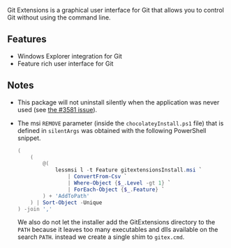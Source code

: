 Git Extensions is a graphical user interface for Git that allows you to control Git without using the command line.

## Features

* Windows Explorer integration for Git
* Feature rich user interface for Git

## Notes

* This package will not uninstall silently when the application was never used (see [the #3581 issue](https://github.com/gitextensions/gitextensions/issues/3581)).

* The msi `REMOVE` parameter (inside the `chocolateyInstall.ps1` file) that is defined in `silentArgs` was obtained with the following PowerShell snippet.

    ```powershell
    (
        (
            @(
                lessmsi l -t Feature gitextensionsInstall.msi `
                    | ConvertFrom-Csv `
                    | Where-Object {$_.Level -gt 1} `
                    | ForEach-Object {$_.Feature} `
            ) + 'AddToPath'
        ) | Sort-Object -Unique
    ) -join ','
    ```

  We also do not let the installer add the GitExtensions directory to the `PATH` because it leaves too many executables and dlls available on the search `PATH`. instead we create a single shim to `gitex.cmd`.
